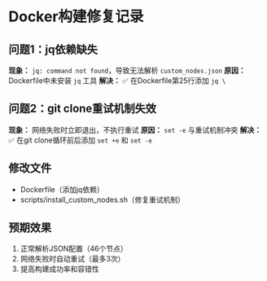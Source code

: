 # Docker构建修复记录

## 问题1：jq依赖缺失
**现象：** `jq: command not found`，导致无法解析 `custom_nodes.json`
**原因：** Dockerfile中未安装 `jq` 工具
**解决：** ✅ 在Dockerfile第25行添加 `jq \`

## 问题2：git clone重试机制失效  
**现象：** 网络失败时立即退出，不执行重试
**原因：** `set -e` 与重试机制冲突
**解决：** ✅ 在git clone循环前后添加 `set +e` 和 `set -e`

## 修改文件
- Dockerfile（添加jq依赖）
- scripts/install_custom_nodes.sh（修复重试机制）

## 预期效果
1. 正常解析JSON配置（46个节点）
2. 网络失败时自动重试（最多3次）
3. 提高构建成功率和容错性 